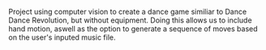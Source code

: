 Project using computer vision to create a dance game similiar to Dance Dance Revolution, but without equipment. Doing this allows us to include hand motion, aswell as the option to generate a sequence of moves based on the user's inputed music file. 